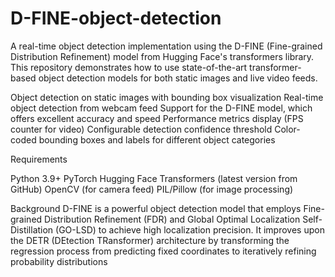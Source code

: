 # D-FINE-object-detection
A real-time object detection implementation using the D-FINE (Fine-grained Distribution Refinement) model from Hugging Face's transformers library. This repository demonstrates how to use state-of-the-art transformer-based object detection models for both static images and live video feeds.


Object detection on static images with bounding box visualization
Real-time object detection from webcam feed
Support for the D-FINE model, which offers excellent accuracy and speed
Performance metrics display (FPS counter for video)
Configurable detection confidence threshold
Color-coded bounding boxes and labels for different object categories

Requirements

Python 3.9+
PyTorch
Hugging Face Transformers (latest version from GitHub)
OpenCV (for camera feed)
PIL/Pillow (for image processing)

Background
D-FINE is a powerful object detection model that employs Fine-grained Distribution Refinement (FDR) and Global Optimal Localization Self-Distillation (GO-LSD) to achieve high localization precision. It improves upon the DETR (DEtection TRansformer) architecture by transforming the regression process from predicting fixed coordinates to iteratively refining probability distributions
